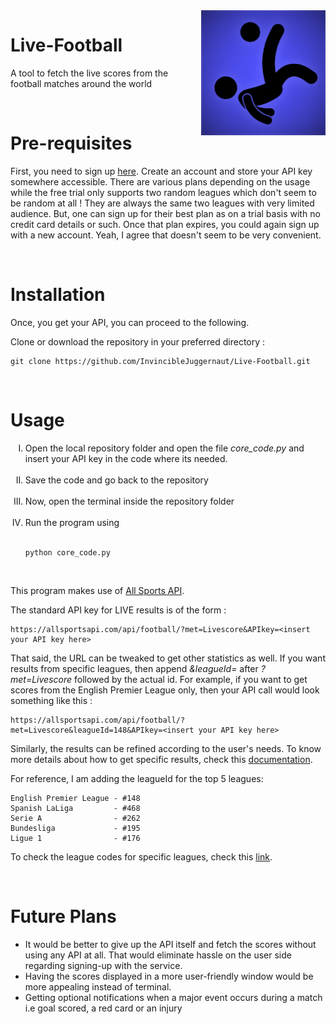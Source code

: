 <a href="">
<img src="Assets/logo.png" alt="Live-Footabll logo" title="" align="right" height="200" widht="200"></a>
<h1>Live-Football</h1>
<p>A tool to fetch the live scores from the football matches around the world</p>
<br>
<h1>Pre-requisites</h1>
<p> First, you need to sign up <a href="https://allsportsapi.com">here</a>. Create an account and store your API key somewhere accessible. There are various plans depending on the usage while the free trial only supports two random leagues which don't seem to be random at all ! They are always the same two leagues with very limited audience. But, one can sign up for their best plan as on a trial basis with no credit card details or such. Once that plan expires, you could again sign up with a new account. Yeah, I agree that doesn't seem to be very convenient.</p>
<br>  
<h1>Installation</h1>
<p> Once, you get your API, you can proceed to the following.</p>

<p>Clone or download the repository in your preferred directory :</p>

  ```
  git clone https://github.com/InvincibleJuggernaut/Live-Football.git
  ```
  <br>
  
<h1>Usage</h1>
<ol type="I">
  <li> Open the local repository folder and open the file <i>core_code.py</i> and insert your API key in the code where its needed.</li>
  <br>
  <li> Save the code and go back to the repository</li>
  <br>
  <li> Now, open the terminal inside the repository folder</li>
  <br>
  <li> Run the program using</li><br>  

```
python core_code.py
```

 </ol>
 <br>

<p> This program makes use of <a href="https://allsportsapi.com/">All Sports API</a>. 
<p> The standard API key for LIVE results is of the form : 
  
  ```
  https://allsportsapi.com/api/football/?met=Livescore&APIkey=<insert your API key here>
  ```
<p> That said, the URL can be tweaked to get other statistics as well. If you want results from specific leagues, then append <i>&leagueId=</i> after <i>?met=Livescore</i> followed by the actual id. For example, if you want to get scores from the English Premier League only, then your API call would look something like this :</p>

  ```
  https://allsportsapi.com/api/football/?met=Livescore&leagueId=148&APIkey=<insert your API key here>
  ```
<p> Similarly, the results can be refined according to the user's needs. To know more details about how to get specific results, check this <a href="https://allsportsapi.com/soccer-football-api-documentation">documentation</a>.</p>

<p> For reference, I am adding the leagueId for the top 5 leagues:</p>
  
  ``` 
  English Premier League - #148 
  Spanish LaLiga         - #468
  Serie A                - #262
  Bundesliga             - #195
  Ligue 1                - #176
  ```

<p> To check the league codes for specific leagues, check this <a href="https://allsportsapi.com/soccer-football-api-coverage">link</a>.</p>
<br>
<h1> Future Plans </h1>
<ul type="disc">
  <li>It would be better to give up the API itself and fetch the scores without using any API at all. That would eliminate hassle on the user side regarding signing-up with the service.</li>
  <li>Having the scores displayed in a more user-friendly window would be more appealing instead of terminal.</li>
  <li>Getting optional notifications when a major event occurs during a match i.e goal scored, a red card or an injury</li>
</ul>
 
